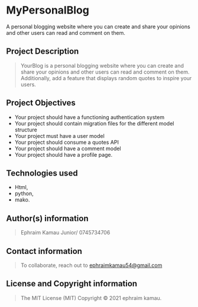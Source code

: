 # MyPersonalBlog

A personal blogging website where you can create and share your opinions and other users can read and comment on them.

## Project Description

> YourBlog is a personal blogging website where you can create and share your opinions and other users can read and comment on them. Additionally, add a feature that displays random quotes to inspire your users.

## Project Objectives

* Your project should have a functioning authentication system
* Your project should contain migration files for the different model structure
* Your project must have a user model
* Your project should consume a quotes API
* Your project should have a comment model
* Your project should have a profile page.

## Technologies used

* Html,
* python,
* mako.

## Author(s) information

> Ephraim Kamau Junior/ 0745734706

## Contact information

> To collaborate, reach out to ephraimkamau54@gmail.com

## License and Copyright information

> The MIT License (MIT) Copyright © 2021 ephraim kamau.
